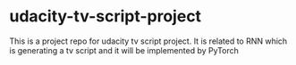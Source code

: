 # udacity-tv-script-project
This is a project repo for udacity tv script project. It is related to RNN which is generating a tv script and it will be implemented by PyTorch

